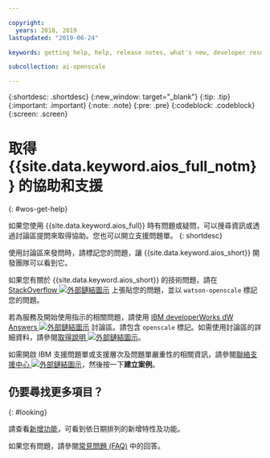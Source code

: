 ```yaml
---

copyright:
  years: 2018, 2019
lastupdated: "2019-06-24"

keywords: getting help, help, release notes, what's new, developer resources 

subcollection: ai-openscale

---
```


{:shortdesc: .shortdesc}
{:new_window: target="_blank"}
{:tip: .tip}
{:important: .important}
{:note: .note}
{:pre: .pre}
{:codeblock: .codeblock}
{:screen: .screen}

# 取得 {{site.data.keyword.aios_full_notm}} 的協助和支援
{: #wos-get-help}

如果您使用 {{site.data.keyword.aios_full}} 時有問題或疑問，可以搜尋資訊或透過討論區提問來取得協助。您也可以開立支援問題單。
{: shortdesc}

使用討論區來發問時，請標記您的問題，讓 {{site.data.keyword.aios_short}} 開發團隊可以看到它。

如果您有關於 {{site.data.keyword.aios_short}} 的技術問題，請在 [StackOverflow ![外部鏈結圖示](../../icons/launch-glyph.svg "外部鏈結圖示")](https://stackoverflow.com/questions/tagged/watson-openscale) 上張貼您的問題，並以 `watson-openscale` 標記您的問題。

若為服務及開始使用指示的相關問題，請使用 [IBM developerWorks dW Answers ![外部鏈結圖示](../../icons/launch-glyph.svg "外部鏈結圖示")](https://developer.ibm.com/?s=openscale) 討論區。請包含 `openscale` 標記。如需使用討論區的詳細資料，請參閱[取得說明 ![外部鏈結圖示](../../icons/launch-glyph.svg "外部鏈結圖示")](https://developer.ibm.com/answers/smartspace/dw-answers-help/index.html)。

如需開啟 IBM 支援問題單或支援層次及問題單嚴重性的相關資訊，請參閱[聯絡支援中心 ![外部鏈結圖示](../../icons/launch-glyph.svg "外部鏈結圖示")](https://cloud.ibm.com/unifiedsupport/supportcenter)，然後按一下**建立案例**。

## 仍要尋找更多項目？
{: #looking}

請查看[新增功能](/docs/services/ai-openscale?topic=ai-openscale-rn-relnotes)，可看到依日期排列的新增特性及功能。

如果您有問題，請參閱[常見問題 (FAQ)](/docs/services/ai-openscale?topic=ai-openscale-wos-faqs) 中的回答。
